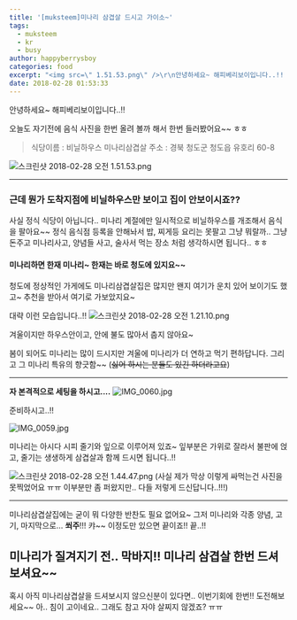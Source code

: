 ```yaml
---
title: '[muksteem]미나리 삼겹살 드시고 가이소~'
tags:
  - muksteem
  - kr
  - busy
author: happyberrysboy
categories: food
excerpt: "<img src=\" 1.51.53.png\" />\r\n안녕하세요~ 해피베리보이입니다..!!  오늘도 자기전에 음식 사진을 한번 올려 볼까 해서 한번 들러봤어요~~ ㅎㅎ  >식당이름 : 비닐하우스 미나리삼겹살 주소 : 경북 청도군 청도읍 유호리 60-8  ![스크린샷 2018-02-28 오전](  ___  ### 근데 뭔가 도착지점에 비닐하우스만 보이고 집이 안보이시죠?? 사실 정식 식당이 아닙....."
date: 2018-02-28 01:53:33
---
```


안녕하세요~ 해피베리보이입니다..!!

오늘도 자기전에 음식 사진을 한번 올려 볼까 해서 한번 들러봤어요~~ ㅎㅎ

>식당이름 : 비닐하우스 미나리삼겹살
주소 : 경북 청도군 청도읍 유호리 60-8

![스크린샷 2018-02-28 오전 1.51.53.png](https://res.cloudinary.com/hpiynhbhq/image/upload/v1519750336/l8vg4rrmmtvd5sftr34b.png)

___

### 근데 뭔가 도착지점에 비닐하우스만 보이고 집이 안보이시죠??
사실 정식 식당이 아닙니다.. 미나리 계절에만 일시적으로 비닐하우스를 개조해서 음식을 팔아요~~
정식 음식점 등록을 안해놔서 밥, 찌게등 요리는 못팔고 그냥 뭐랄까.. 
그냥 돈주고 미나리사고, 양념들 사고, 술사서 먹는 장소 처럼 생각하시면 됩니다.. ㅎㅎ

#### 미나리하면 한재 미나리~ 한재는 바로 청도에 있지요~~
청도에 정상적인 가게에도 미나리삼겹살집은 많지만 왠지 여기가 운치 있어 보이기도 했고~
추천을 받아서 여기로 가보았지요~

대략 이런 모습입니다..!!
![스크린샷 2018-02-28 오전 1.21.10.png](https://res.cloudinary.com/hpiynhbhq/image/upload/v1519749148/ofp0ri1i7gazaucldqby.png)

겨울이지만 하우스안이고, 안에 불도 많아서 춥지 않아요~

봄이 되어도 미나리는 많이 드시지만 겨울에 미나리가 더 연하고 먹기 편하답니다.
그리고 그 미나리 특유의 향긋함~~ (~~싫어 하시는 분들도 있긴 하더라고요~~)

___

**자 본격적으로 세팅을 하시고....**
![IMG_0060.jpg](https://res.cloudinary.com/hpiynhbhq/image/upload/v1519749465/hxdavroosn9dyygwrh6i.jpg)

준비하시고..!!

![IMG_0059.jpg](https://res.cloudinary.com/hpiynhbhq/image/upload/v1519749613/ydvefgcir3chabp8ekxe.jpg)


미나리는 아시다 시피 줄기와 잎으로 이루어져 있죠~
잎부분은 가위로 잘라서 불판에 얹고, 줄기는 생생하게 삼겹살과 함께 드시면 됩니다..!!

![스크린샷 2018-02-28 오전 1.44.47.png](https://res.cloudinary.com/hpiynhbhq/image/upload/v1519749915/ly8xeg19ojxz49uxa4wc.png)
(사실 제가 막상 이렇게 싸먹는건 사진을 못찍었어요 ㅠㅠ 이부분만 좀 퍼왔지만.. 다들 저렇게 드신답니다..!!!)

___

미나리삼겹살집에는 굳이 뭐 다양한 반찬도 필요 없어요~
그저 미나리와 각종 양념, 고기, 마지막으로... **쐬주**!!! 캬~~ 이정도만 있으면 끝이죠!! 끝..!!

## 미나리가 질겨지기 전.. 막바지!! 미나리 삼겹살 한번 드셔보셔요~~

혹시 아직 미나리삼겹살을 드셔보시지 않으신분이 있다면.. 이번기회에 한번!! 도전해보세요~~
아.. 침이 고이네요.. 그래도 참고 자야 살찌지 않겠죠? ㅠㅠ